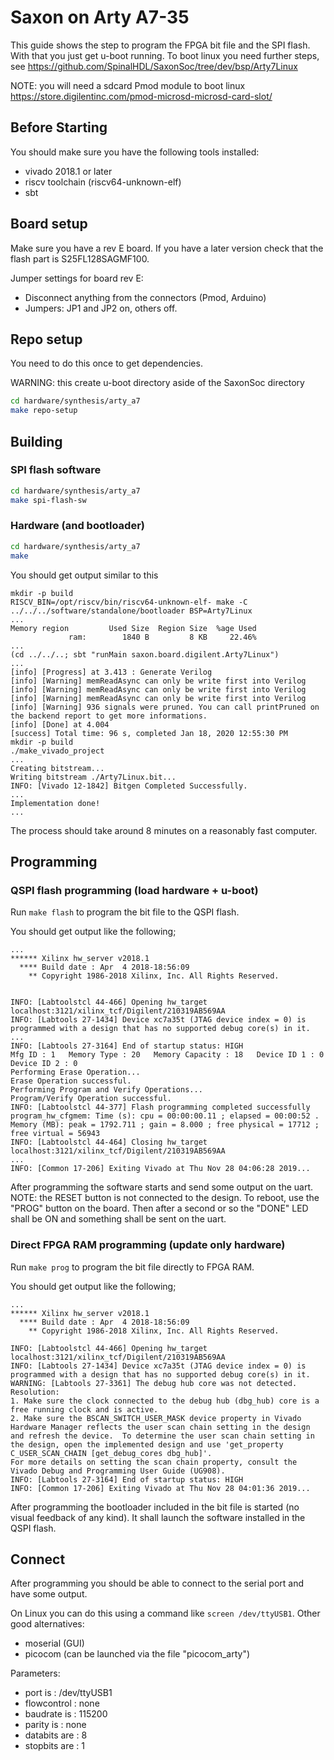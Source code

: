 # Saxon on Arty A7-35

This guide shows the step to program the FPGA bit file and the SPI flash.
With that you just get u-boot running. To boot linux you need further steps, see
https://github.com/SpinalHDL/SaxonSoc/tree/dev/bsp/Arty7Linux

NOTE: you will need a sdcard Pmod module to boot linux https://store.digilentinc.com/pmod-microsd-microsd-card-slot/

## Before Starting

You should make sure you have the following tools installed:
 * vivado 2018.1 or later
 * riscv toolchain (riscv64-unknown-elf)
 * sbt

## Board setup
Make sure you have a rev E board. If you have a later version check that the
flash part is S25FL128SAGMF100.

Jumper settings for board rev E:
 * Disconnect anything from the connectors (Pmod, Arduino)
 * Jumpers: JP1 and JP2 on, others off.

## Repo setup
You need to do this once to get dependencies.

WARNING: this create u-boot directory aside of the SaxonSoc directory

```sh
cd hardware/synthesis/arty_a7
make repo-setup
```

## Building

### SPI flash software
```sh
cd hardware/synthesis/arty_a7
make spi-flash-sw
```

### Hardware (and bootloader)
```sh
cd hardware/synthesis/arty_a7
make
```

You should get output similar to this
```
mkdir -p build
RISCV_BIN=/opt/riscv/bin/riscv64-unknown-elf- make -C ../../../software/standalone/bootloader BSP=Arty7Linux
...
Memory region         Used Size  Region Size  %age Used
             ram:        1840 B         8 KB     22.46%
...
(cd ../../..; sbt "runMain saxon.board.digilent.Arty7Linux")
...
[info] [Progress] at 3.413 : Generate Verilog
[info] [Warning] memReadAsync can only be write first into Verilog
[info] [Warning] memReadAsync can only be write first into Verilog
[info] [Warning] memReadAsync can only be write first into Verilog
[info] [Warning] 936 signals were pruned. You can call printPruned on the backend report to get more informations.
[info] [Done] at 4.004
[success] Total time: 96 s, completed Jan 18, 2020 12:55:30 PM
mkdir -p build
./make_vivado_project
...
Creating bitstream...
Writing bitstream ./Arty7Linux.bit...
INFO: [Vivado 12-1842] Bitgen Completed Successfully.
...
Implementation done!
...
```

The process should take around 8 minutes on a reasonably fast computer.

## Programming

### QSPI flash programming (load hardware + u-boot)

Run `make flash` to program the bit file to the QSPI flash.

You should get output like the following;
```
...
****** Xilinx hw_server v2018.1
  **** Build date : Apr  4 2018-18:56:09
    ** Copyright 1986-2018 Xilinx, Inc. All Rights Reserved.


INFO: [Labtoolstcl 44-466] Opening hw_target localhost:3121/xilinx_tcf/Digilent/210319AB569AA
INFO: [Labtools 27-1434] Device xc7a35t (JTAG device index = 0) is programmed with a design that has no supported debug core(s) in it.
...
INFO: [Labtools 27-3164] End of startup status: HIGH
Mfg ID : 1   Memory Type : 20   Memory Capacity : 18   Device ID 1 : 0   Device ID 2 : 0
Performing Erase Operation...
Erase Operation successful.
Performing Program and Verify Operations...
Program/Verify Operation successful.
INFO: [Labtoolstcl 44-377] Flash programming completed successfully
program_hw_cfgmem: Time (s): cpu = 00:00:00.11 ; elapsed = 00:00:52 . Memory (MB): peak = 1792.711 ; gain = 8.000 ; free physical = 17712 ; free virtual = 56943
INFO: [Labtoolstcl 44-464] Closing hw_target localhost:3121/xilinx_tcf/Digilent/210319AB569AA
...
INFO: [Common 17-206] Exiting Vivado at Thu Nov 28 04:06:28 2019...
```

After programming the software starts and send some output on the uart.
NOTE: the RESET button is not connected to the design. To reboot, use the
 "PROG" button on the board. Then after a second or so the "DONE" LED shall be
 ON and something shall be sent on the uart.


### Direct FPGA RAM programming (update only hardware)

Run `make prog` to program the bit file directly to FPGA RAM.

You should get output like the following;
```
...
****** Xilinx hw_server v2018.1
  **** Build date : Apr  4 2018-18:56:09
    ** Copyright 1986-2018 Xilinx, Inc. All Rights Reserved.

INFO: [Labtoolstcl 44-466] Opening hw_target localhost:3121/xilinx_tcf/Digilent/210319AB569AA
INFO: [Labtools 27-1434] Device xc7a35t (JTAG device index = 0) is programmed with a design that has no supported debug core(s) in it.
WARNING: [Labtools 27-3361] The debug hub core was not detected.
Resolution:
1. Make sure the clock connected to the debug hub (dbg_hub) core is a free running clock and is active.
2. Make sure the BSCAN_SWITCH_USER_MASK device property in Vivado Hardware Manager reflects the user scan chain setting in the design and refresh the device.  To determine the user scan chain setting in the design, open the implemented design and use 'get_property C_USER_SCAN_CHAIN [get_debug_cores dbg_hub]'.
For more details on setting the scan chain property, consult the Vivado Debug and Programming User Guide (UG908).
INFO: [Labtools 27-3164] End of startup status: HIGH
INFO: [Common 17-206] Exiting Vivado at Thu Nov 28 04:01:36 2019...
```

After programming the bootloader included in the bit file is started
(no visual feedback of any kind).
It shall launch the software installed in the QSPI flash.

## Connect

After programming you should be able to connect to the serial port and have some output.

On Linux you can do this using a command like `screen /dev/ttyUSB1`. Other good alternatives:

* moserial (GUI)
* picocom (can be launched via the file "picocom_arty")

Parameters:
* port is        : /dev/ttyUSB1
* flowcontrol    : none
* baudrate is    : 115200
* parity is      : none
* databits are   : 8
* stopbits are   : 1
